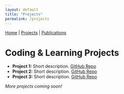 ```yaml
---
layout: default
title: "Projects"
permalink: /projects
---
```


[Home](/) | [Projects](/projects) | [Publications](/publications)

# Coding & Learning Projects

- **Project 1:** Short description. [GitHub Repo](https://github.com/adarsht27/PROJECT1)
- **Project 2:** Short description. [GitHub Repo](https://github.com/adarsht27/PROJECT2)
- **Project 3:** Short description. [GitHub Repo](https://github.com/adarsht27/PROJECT3)

*More projects coming soon!*

